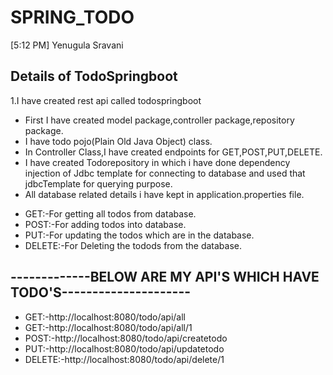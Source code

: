 # SPRING_TODO
[5:12 PM] Yenugula Sravani
<h2>Details of TodoSpringboot</h2>

1.I have created rest api called todospringboot

<ul>

  <li>First I have created model package,controller package,repository package.</li>

  <li>I have todo pojo(Plain Old Java Object) class.</li>

  <li>In Controller Class,I have created endpoints for GET,POST,PUT,DELETE.</li>

  <li>I have created Todorepository in which i have done dependency injection of Jdbc template for connecting to database and used that jdbcTemplate for querying purpose.</li>

  <li>All database related details i have kept in application.properties file.</li>

</ul>

<ul>

  <li>GET:-For getting all todos from database.</li>

  <li>POST:-For adding todos into database.</li>

  <li>PUT:-For updating the todos which are in the database.</li>

  <li>DELETE:-For Deleting the todods from the database.</li>

</ul>

<h2>-------------BELOW ARE MY API'S WHICH HAVE TODO'S---------------------</h2>

<ul>

  <li>GET:-http://localhost:8080/todo/api/all</li>

  <li>GET:-http://localhost:8080/todo/api/all/1</li>

  <li>POST:-http://localhost:8080/todo/api/createtodo</li>

  <li>PUT:-http://localhost:8080/todo/api/updatetodo</li>

  <li>DELETE:-http://localhost:8080/todo/api/delete/1</li>

</ul>
